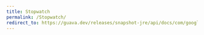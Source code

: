 ```yaml
---
title: Stopwatch
permalink: /Stopwatch/
redirect_to: https://guava.dev/releases/snapshot-jre/api/docs/com/google/common/base/Stopwatch.html
---
```

